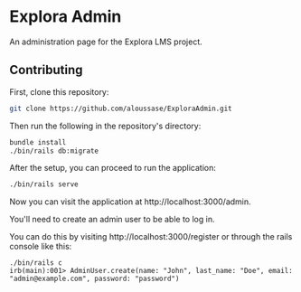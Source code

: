 # Explora Admin

An administration page for the Explora LMS project.

## Contributing

First, clone this repository:

```bash
git clone https://github.com/aloussase/ExploraAdmin.git
```

Then run the following in the repository's directory:

```bash
bundle install
./bin/rails db:migrate
```

After the setup, you can proceed to run the application:

```bash
./bin/rails serve
```

Now you can visit the application at http://localhost:3000/admin.

You'll need to create an admin user to be able to log in.

You can do this by visiting http://localhost:3000/register or through the
rails console like this:

```
./bin/rails c
irb(main):001> AdminUser.create(name: "John", last_name: "Doe", email: "admin@example.com", password: "password")
```
